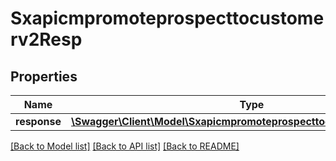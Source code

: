 # Sxapicmpromoteprospecttocustomerv2Resp

## Properties
Name | Type | Description | Notes
------------ | ------------- | ------------- | -------------
**response** | [**\Swagger\Client\Model\Sxapicmpromoteprospecttocustomerv2Response**](Sxapicmpromoteprospecttocustomerv2Response.md) |  | [optional] 

[[Back to Model list]](../README.md#documentation-for-models) [[Back to API list]](../README.md#documentation-for-api-endpoints) [[Back to README]](../README.md)


